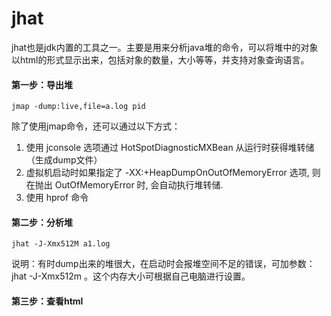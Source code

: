 # jhat
jhat也是jdk内置的工具之一。主要是用来分析java堆的命令，可以将堆中的对象以html的形式显示出来，包括对象的数量，大小等等，并支持对象查询语言。

#### 第一步：导出堆

`jmap -dump:live,file=a.log pid`

除了使用jmap命令，还可以通过以下方式：
1. 使用 jconsole 选项通过 HotSpotDiagnosticMXBean 从运行时获得堆转储（生成dump文件）
2. 虚拟机启动时如果指定了 -XX:+HeapDumpOnOutOfMemoryError 选项, 则在抛出 OutOfMemoryError 时, 会自动执行堆转储.
3. 使用 hprof 命令


#### 第二步：分析堆

`jhat -J-Xmx512M a1.log`

说明：有时dump出来的堆很大，在启动时会报堆空间不足的错误，可加参数：jhat -J-Xmx512m <heap dump file>。这个内存大小可根据自己电脑进行设置。

#### 第三步：查看html

